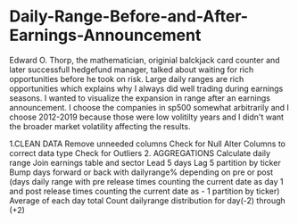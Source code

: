 # Daily-Range-Before-and-After-Earnings-Announcement
Edward O. Thorp, the mathematician, originial balckjack card counter and later successfull hedgefund manager, talked about waiting for rich opportunities before he took on risk. Large daily ranges are rich opportunities which explains why I always did well trading during earnings seasons. I wanted to visualize the expansion in range after an earnings announcement. I choose the companies in sp500 somewhat arbitrarily and I choose 2012-2019 because those were low volitilty years and I didn't want the broader market volatility affecting the results. 

1.CLEAN DATA
  Remove unneeded columns
  Check for Null
  Alter Columns to correct data type
  Check for Outliers 
2. AGGREGATIONS
  Calculate daily range
  Join earnings table and sector
  Lead 5 days Lag 5 partition by ticker
  Bump days forward or back with dailyrange% depending on pre or post (days daily range with pre release times counting the current date as day 1 and post release times counting     the current date as - 1 partition by ticker)
  Average of each day total
  Count dailyrange distribution for day(-2) through (+2)
